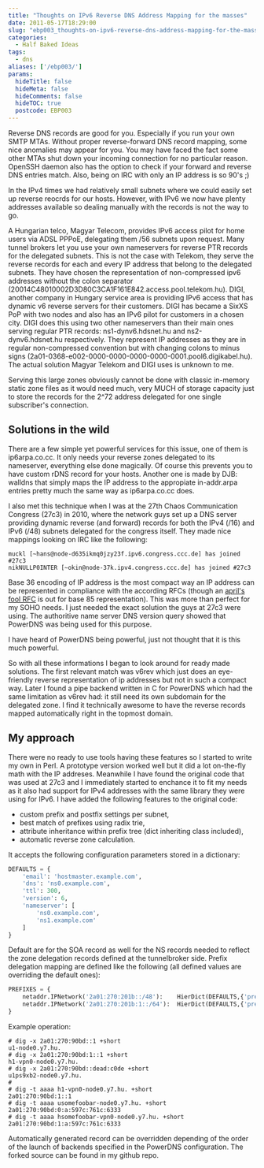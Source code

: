 ```yaml
---
title: "Thoughts on IPv6 Reverse DNS Address Mapping for the masses"
date: 2011-05-17T18:29:00
slug: "ebp003_thoughts-on-ipv6-reverse-dns-address-mapping-for-the-masses.html"
categories:
  - Half Baked Ideas
tags:
  - dns
aliases: ['/ebp003/']
params:
  hideTitle: false
  hideMeta: false
  hideComments: false
  hideTOC: true
  postcode: EBP003
---
```


Reverse DNS records are good for you. Especially if you run your own SMTP MTAs. Without proper reverse-forward DNS record mapping, some nice anomalies may appear for you. You may have faced the fact some other MTAs shut down your incoming connection for no particular reason. OpenSSH daemon also has the option to check if your forward and reverse DNS entries match. Also, being on IRC with only an IP address is so 90's ;)

<!--more-->

In the IPv4 times we had relatively small subnets where we could easily set up reverse reocrds for our hosts. However, with IPv6 we now have plenty addresses available so dealing manually with the records is not the way to go.

A Hungarian telco, Magyar Telecom, provides IPv6 access pilot for home users via ADSL PPPoE, delegating them /56 subnets upon request. Many tunnel brokers let you use your own nameservers for reverse PTR records for the delegated subnets. This is not the case with Telekom, they serve the reverse records for each and every IP address that belong to the delegated subnets. They have chosen the representation of non-compressed ipv6 addresses without the colon separator (20014C48010002D3D80C3CA1F161E842.access.pool.telekom.hu). DIGI, another company in Hungary service area is providing IPv6 access that has dynamic v6 reverse servers for their customers. DIGI has became a SixXS PoP with two nodes and also has an IPv6 pilot for customers in a chosen city. DIGI does this using two other nameservers than their main ones serving regular PTR records: ns1-dynv6.hdsnet.hu and ns2-dynv6.hdsnet.hu respectively. They represent IP addresses as they are in regular non-compressed convention but with changing colons to minus signs (2a01-0368-e002-0000-0000-0000-0000-0001.pool6.digikabel.hu). The actual solution Magyar Telekom and DIGI uses is unknown to me.

Serving this large zones obviously cannot be done with classic in-memory static zone files as it would need much, very MUCH of storage capacity just to store the records for the 2^72 address delegated for one single subscriber's connection.

## Solutions in the wild

There are a few simple yet powerful services for this issue, one of them is ip6arpa.co.cc. It only needs your reverse zones delegated to its nameserver, everything else done magically. Of course this prevents you to have custom rDNS record for your hosts. Another one is made by DJB: walldns that simply maps the IP address to the appropiate in-addr.arpa entries pretty much the same way as ip6arpa.co.cc does.

I also met this technique when I was at the 27th Chaos Communication Congress (27c3) in 2010, where the network guys set up a DNS server providing dynamic reverse (and forward) records for both the IPv4 (/16) and IPv6 (/48) subnets delegated for the congress itself. They made nice mappings looking on IRC like the following:

	muckl [~hans@node-d635ikmq0jzy23f.ipv6.congress.ccc.de] has joined #27c3
	nikNULLP0INTER [~okin@node-37k.ipv4.congress.ccc.de] has joined #27c3

Base 36 encoding of IP address is the most compact way an IP address can be represented in compliance with the according RFCs (though an [april's fool RFC](https://tools.ietf.org/html/rfc1924) is out for base 85 representation). This was more than perfect for my SOHO needs. I just needed the exact solution the guys at 27c3 were using. The authoritive name server DNS version query showed that PowerDNS was being used for this purpose.

I have heard of PowerDNS being powerful, just not thought that it is this much powerful.

So with all these informations I began to look around for ready made solutions. The first relevant match was v6rev which just does an eye-friendly reverse representation of ip addresses but not in such a compact way. Later I found a pipe backend written in C for PowerDNS which had the same limitation as v6rev had: it still need its own subdomain for the delegated zone. I find it technically awesome to have the reverse records mapped automatically right in the topmost domain.

## My approach

There were no ready to use tools having these features so I started to write my own in Perl. A prototype version worked well but it did a lot on-the-fly math with the IP addreses. Meanwhile I have found the original code that was used at 27c3 and I immediately started to enchance it to fit my needs as it also had support for IPv4 addresses with the same library they were using for IPv6. I have added the following features to the original code:

- custom prefix and postfix settings per subnet,
- best match of prefixes using radix trie,
- attribute inheritance within prefix tree (dict inheriting class included),
- automatic reverse zone calculation.

It accepts the following configuration parameters stored in a dictionary:

```python
DEFAULTS = {
    'email': 'hostmaster.example.com',
    'dns': 'ns0.example.com',
    'ttl': 300,
    'version': 6,
    'nameserver': [
        'ns0.example.com',
        'ns1.example.com'
    ]
}
```

Default are for the SOA record as well for the NS records needed to reflect the zone delegation records defined at the tunnelbroker side. Prefix delegation mapping are defined like the following (all defined values are overriding the default ones):

```python
PREFIXES = {
    netaddr.IPNetwork('2a01:270:201b::/48'):    HierDict(DEFAULTS,{'prefix': 'u', 'postfix': '-node0', 'forward': 'y7.hu',}),
    netaddr.IPNetwork('2a01:270:201b:1::/64'):  HierDict(DEFAULTS,{'prefix': 'h', 'postfix': '-vpn0-node0', 'forward': 'y7.hu',})
}
```

Example operation:

```
# dig -x 2a01:270:90bd::1 +short
u1-node0.y7.hu.
# dig -x 2a01:270:90bd:1::1 +short
h1-vpn0-node0.y7.hu.
# dig -x 2a01:270:90bd::dead:c0de +short
u1ps9xb2-node0.y7.hu.
#
# dig -t aaaa h1-vpn0-node0.y7.hu. +short
2a01:270:90bd:1::1
# dig -t aaaa usomefoobar-node0.y7.hu. +short
2a01:270:90bd:0:a:597c:761c:6333
# dig -t aaaa hsomefoobar-vpn0-node0.y7.hu. +short
2a01:270:90bd:1:a:597c:761c:6333
```

Automatically generated record can be overridden depending of the order of the launch of backends specified in the PowerDNS configuration. The forked source can be found in my github repo.
